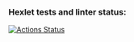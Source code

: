 ### Hexlet tests and linter status:
[![Actions Status](https://github.com/mynameiskatherine/java-project-99/actions/workflows/hexlet-check.yml/badge.svg)](https://github.com/mynameiskatherine/java-project-99/actions)